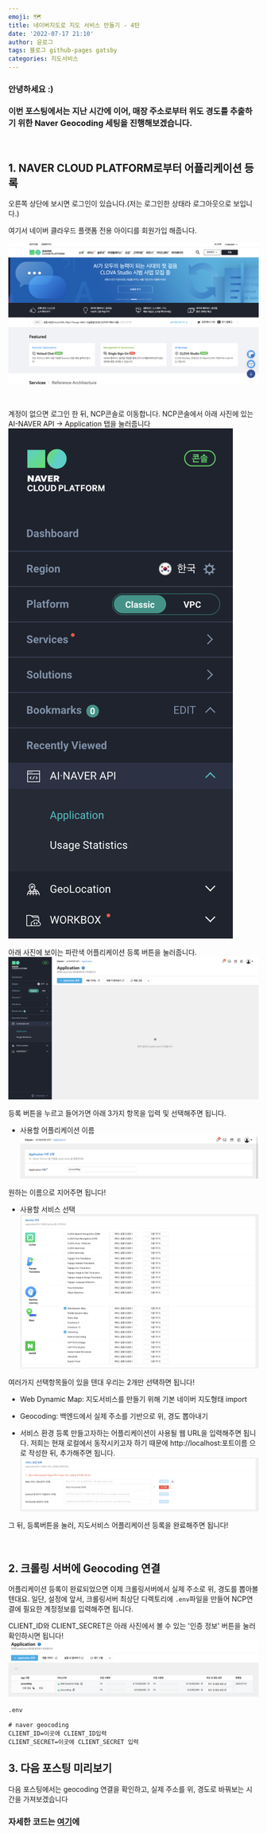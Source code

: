 ```yaml
---
emoji: 🗺
title: 네이버지도로 지도 서비스 만들기 - 4탄
date: '2022-07-17 21:10'
author: 윤로그
tags: 블로그 github-pages gatsby
categories: 지도서비스
---
```


<h3>
안녕하세요 :)
<br />
<br />
이번 포스팅에서는 지난 시간에 이어, 매장 주소로부터 위도 경도를 추출하기 위한 Naver Geocoding 세팅을 진행해보겠습니다.
</h3>

<br />

## 1. NAVER CLOUD PLATFORM로부터 어플리케이션 등록

오른쪽 상단에 보시면 로그인이 있습니다.(저는 로그인한 상태라 로그아웃으로 보입니다.)

여기서 네이버 클라우드 플랫폼 전용 아이디를 회원가입 해줍니다.

![ncp_login.png](ncp_login.png)

<br />

계정이 없으면 로그인 한 뒤, NCP콘솔로 이동합니다.
NCP콘솔에서 아래 사진에 있는 AI-NAVER API -> Application 탭을 눌러줍니다
![ncp_list.png](ncp_list.png)

아래 사진에 보이는 파란색 어플리케이션 등록 버튼을 눌러줍니다.
![ncp_application.png](ncp_application.png)

등록 버튼을 누르고 들어가면 아래 3가지 항목을 입력 및 선택해주면 됩니다.

- 사용할 어플리케이션 이름
  ![ncp_application_1.png](ncp_application_1.png)

원하는 이름으로 지어주면 됩니다!

- 사용할 서비스 선택
  ![ncp_application_2.png](ncp_application_2.png)

여러가지 선택항목들이 있을 텐대 우리는 2개만 선택하면 됩니다!

- Web Dynamic Map: 지도서비스를 만들기 위해 기본 네이버 지도형태 import
- Geocoding: 백엔드에서 실제 주소를 기반으로 위, 경도 뽑아내기

- 서비스 환경 등록
  만들고자하는 어플리케이션이 사용될 웹 URL을 입력해주면 됩니다.
  저희는 현재 로컬에서 동작시키고자 하기 때문에 http://localhost:포트이름
  으로 작성한 뒤, 추가해주면 됩니다.
  ![ncp_application_3.png](ncp_application_3.png)

그 뒤, 등록버튼을 눌러, 지도서비스 어플리케이션 등록을 완료해주면 됩니다!

<br />

## 2. 크롤링 서버에 Geocoding 연결

어플리케이션 등록이 완료되었으면 이제 크롤링서버에서 실제 주소로 위, 경도를 뽑아볼텐대요.
일단, 설정에 앞서, 크롤링서버 최상단 디렉토리에 `.env`파일을 만들어 NCP연결에 필요한 계정정보를 입력해주면 됩니다.

CLIENT_ID와 CLIENT_SECRET은 아래 사진에서 볼 수 있는 '인증 정보' 버튼을 눌러 확인하시면 됩니다!
![client_example.png](client_example.png)

`.env`

```
# naver geocoding
CLIENT_ID=이곳에 CLIENT_ID입력
CLIENT_SECRET=이곳에 CLIENT_SECRET 입력
```

## 3. 다음 포스팅 미리보기

다음 포스팅에서는 geocoding 연결을 확인하고, 실제 주소를 위, 경도로 바꿔보는 시간을 가져보겠습니다

### 자세한 코드는 [여기](https://github.com/jeongyunjae/yonsei-univ-matjip)에

```toc

```

